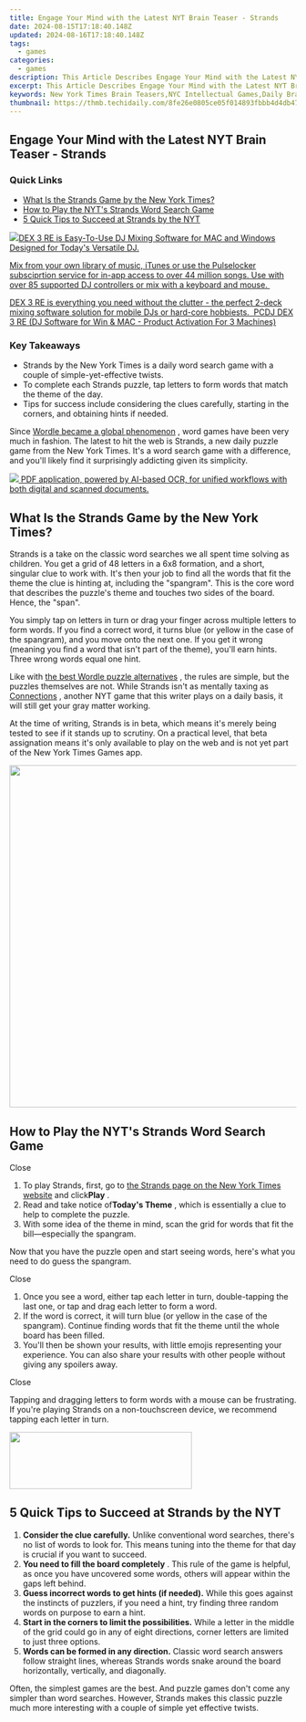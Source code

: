 ```yaml
---
title: Engage Your Mind with the Latest NYT Brain Teaser - Strands
date: 2024-08-15T17:18:40.148Z
updated: 2024-08-16T17:18:40.148Z
tags:
  - games
categories:
  - games
description: This Article Describes Engage Your Mind with the Latest NYT Brain Teaser - Strands
excerpt: This Article Describes Engage Your Mind with the Latest NYT Brain Teaser - Strands
keywords: New York Times Brain Teasers,NYC Intellectual Games,Daily Brain Puzzles,Cerebral Challenge,Strengthen Your Mind,Brain Games Today,Thinker's Delight NYT
thumbnail: https://thmb.techidaily.com/8fe26e0805ce05f014893fbbb4d4db477ab6f4023c6f698c9064238804be4852.jpg
---
```


## Engage Your Mind with the Latest NYT Brain Teaser - Strands

### Quick Links

* [What Is the Strands Game by the New York Times?](#what-is-the-strands-game-by-the-new-york-times)
* [How to Play the NYT's Strands Word Search Game](#how-to-play-the-nyt-39-s-strands-word-search-game)
* [5 Quick Tips to Succeed at Strands by the NYT](#5-quick-tips-to-succeed-at-strands-by-the-nyt)

<!-- affiliate ads begin -->
<a href="https://shop.pcdj.com/order/checkout.php?PRODS=4698827&QTY=1&AFFILIATE=108875&CART=1"> <img src="https://secure.avangate.com/images/merchant/47f4b6321e9fd8e8f7326a6adc1a7c1e/products/dex3REpage-newmainscreenshot.png" border="0">DEX 3 RE is Easy-To-Use DJ Mixing Software for MAC and Windows Designed for Today's Versatile DJ. 

 Mix from your own library of music, iTunes or use the Pulselocker subsciprtion service for in-app access to over 44 million songs. Use with over 85 supported DJ controllers or mix with a keyboard and mouse.  

 DEX 3 RE is everything you need without the clutter - the perfect 2-deck mixing software solution for mobile DJs or hard-core hobbiests.  
 PCDJ DEX 3 RE (DJ Software for Win & MAC - Product Activation For 3 Machines)</a>
<!-- affiliate ads end -->
### Key Takeaways

* Strands by the New York Times is a daily word search game with a couple of simple-yet-effective twists.
* To complete each Strands puzzle, tap letters to form words that match the theme of the day.
* Tips for success include considering the clues carefully, starting in the corners, and obtaining hints if needed.

 Since [Wordle became a global phenomenon](https://www.makeuseof.com/what-is-wordle/) , word games have been very much in fashion. The latest to hit the web is Strands, a new daily puzzle game from the New York Times. It's a word search game with a difference, and you'll likely find it surprisingly addicting given its simplicity.

<!-- affiliate ads begin -->
<a href="https://checkout.abbyy.com/order/checkout.php?PRODS=39254549&QTY=1&AFFILIATE=108875&CART=1"> <img src="https://secure.avangate.com/images/merchant/0e5fb5c76fca16adbee503c9aff393cd/products/8_FR-Badges-NEW-FR-Standard-16-WIN-200.png" border="0"> PDF application, powered by AI-based OCR, for unified workflows with both digital and scanned documents. </a>
<!-- affiliate ads end -->
## What Is the Strands Game by the New York Times?

 Strands is a take on the classic word searches we all spent time solving as children. You get a grid of 48 letters in a 6x8 formation, and a short, singular clue to work with. It's then your job to find all the words that fit the theme the clue is hinting at, including the "spangram". This is the core word that describes the puzzle's theme and touches two sides of the board. Hence, the "span".

 You simply tap on letters in turn or drag your finger across multiple letters to form words. If you find a correct word, it turns blue (or yellow in the case of the spangram), and you move onto the next one. If you get it wrong (meaning you find a word that isn't part of the theme), you'll earn hints. Three wrong words equal one hint.

 Like with [the best Wordle puzzle alternatives](https://www.makeuseof.com/best-wordle-alternatives/) , the rules are simple, but the puzzles themselves are not. While Strands isn't as mentally taxing as [Connections](https://www.nytimes.com/games/connections) , another NYT game that this writer plays on a daily basis, it will still get your gray matter working.

 At the time of writing, Strands is in beta, which means it's merely being tested to see if it stands up to scrutiny. On a practical level, that beta assignation means it's only available to play on the web and is not yet part of the New York Times Games app.

<!-- affiliate ads begin -->
<a href="https://appsumo.8odi.net/c/5597632/2087484/7443" target="_top" id="2087484"><img src="//a.impactradius-go.com/display-ad/7443-2087484" border="0" alt="" width="1200" height="600"/></a><img height="0" width="0" src="https://appsumo.8odi.net/i/5597632/2087484/7443" style="position:absolute;visibility:hidden;" border="0" />
<!-- affiliate ads end -->
## How to Play the NYT's Strands Word Search Game

Close

1. To play Strands, first, go to [the Strands page on the New York Times website](https://www.nytimes.com/games/strands) and click**Play** .
2. Read and take notice of**Today's Theme** , which is essentially a clue to help to complete the puzzle.
3. With some idea of the theme in mind, scan the grid for words that fit the bill—especially the spangram.

 Now that you have the puzzle open and start seeing words, here's what you need to do guess the spangram.

Close

1. Once you see a word, either tap each letter in turn, double-tapping the last one, or tap and drag each letter to form a word.
2. If the word is correct, it will turn blue (or yellow in the case of the spangram). Continue finding words that fit the theme until the whole board has been filled.
3. You'll then be shown your results, with little emojis representing your experience. You can also share your results with other people without giving any spoilers away.

Close

 Tapping and dragging letters to form words with a mouse can be frustrating. If you're playing Strands on a non-touchscreen device, we recommend tapping each letter in turn.

<!-- affiliate ads begin -->
<a href="https://godlikehost.sjv.io/c/5597632/1920054/21774" target="_top" id="1920054"><img src="//a.impactradius-go.com/display-ad/21774-1920054" border="0" alt="" width="320" height="100"/></a><img height="0" width="0" src="https://imp.pxf.io/i/5597632/1920054/21774" style="position:absolute;visibility:hidden;" border="0" />
<!-- affiliate ads end -->
## 5 Quick Tips to Succeed at Strands by the NYT

1. **Consider the clue carefully.** Unlike conventional word searches, there's no list of words to look for. This means tuning into the theme for that day is crucial if you want to succeed.
2. **You need to fill the board completely** . This rule of the game is helpful, as once you have uncovered some words, others will appear within the gaps left behind.
3. **Guess incorrect words to get hints (if needed).** While this goes against the instincts of puzzlers, if you need a hint, try finding three random words on purpose to earn a hint.
4. **Start in the corners to limit the possibilities.** While a letter in the middle of the grid could go in any of eight directions, corner letters are limited to just three options.
5. **Words can be formed in any direction.** Classic word search answers follow straight lines, whereas Strands words snake around the board horizontally, vertically, and diagonally.

 Often, the simplest games are the best. And puzzle games don't come any simpler than word searches. However, Strands makes this classic puzzle much more interesting with a couple of simple yet effective twists.


<ins class="adsbygoogle"
     style="display:block"
     data-ad-format="autorelaxed"
     data-ad-client="ca-pub-7571918770474297"
     data-ad-slot="1223367746"></ins>



<ins class="adsbygoogle"
     style="display:block"
     data-ad-client="ca-pub-7571918770474297"
     data-ad-slot="8358498916"
     data-ad-format="auto"
     data-full-width-responsive="true"></ins>






